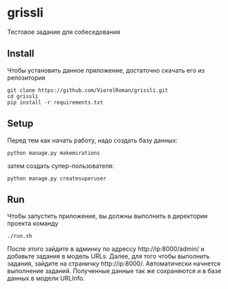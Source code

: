 # grissli
Тестовое задание для собеседования

Install
-------
Чтобы установить данное приложение, достаточно скачать его из репозитория

    git clone https://github.com/ViorelRoman/grissli.git
    cd grissli
    pip install -r requirements.txt

Setup
-----
Перед тем как начать работу, надо создать базу данных:

    python manage.py makemirations

затем создать супер-пользователя:

    python manage.py createsuperuser

Run
---
Чтобы запустить приложение, вы должны выполнить в директории проекта команду

    ./run.sh

После этого зайдите в админку по адрессу http://ip:8000/admin/ и добавьте задания в модель URLs.
Далее, для того чтобы выполнить задания, зайдите на страничку http://ip:8000/. Автоматически начнется выполнение заданий. Полученные данные так же сохраняются и в базе данных в модели URLInfo. 
